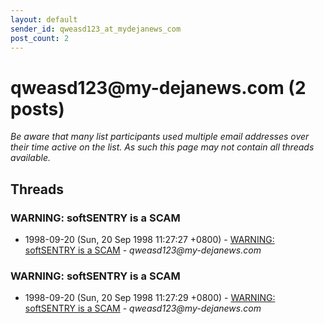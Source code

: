 ```yaml
---
layout: default
sender_id: qweasd123_at_mydejanews_com
post_count: 2
---
```


# qweasd123<span>@</span>my-dejanews.com (2 posts)

_Be aware that many list participants used multiple email addresses over their time active on the list. As such this page may not contain all threads available._

## Threads

### WARNING: softSENTRY is a SCAM
+ 1998-09-20 (Sun, 20 Sep 1998 11:27:27 +0800) - [WARNING: softSENTRY is a SCAM](/archive/1998/09/31398997ba57b061ef3369f75f79fbcce2e1b37f9fcde7816d0365d0d23c1d49) - _qweasd123@my-dejanews.com_

### WARNING: softSENTRY is a SCAM
+ 1998-09-20 (Sun, 20 Sep 1998 11:27:29 +0800) - [WARNING: softSENTRY is a SCAM](/archive/1998/09/aacf796637bf45becf6b5d89a1c928873e57eb388f733a2aa12e4d9e77e1948c) - _qweasd123@my-dejanews.com_

